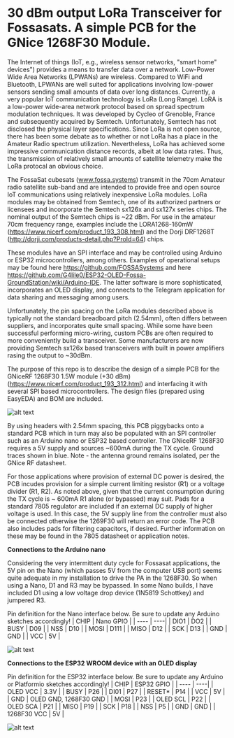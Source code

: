# 30 dBm output LoRa Transceiver for Fossasats.  A simple PCB for the GNice 1268F30 Module.


The Internet of things (IoT, e.g., wireless sensor networks, "smart home" devices") provides a means to transfer data over a network. Low-Power Wide Area Networks (LPWANs) are wireless. Compared to WiFi and Bluetooth, LPWANs are well suited for applications involving low-power sensors sending small amounts of data over long distances. Currently, a very popular IoT communication technology is LoRa (Long Range).  LoRA is a low-power wide-area network protocol based on spread spectrum modulation techniques. It was developed by Cycleo of Grenoble, France and subsequently acquired by Semtech. Unfortunately, Semtech has not disclosed the physical layer specifications. Since LoRa is not open source, there has been some debate as to whether or not LoRa has a place in the Amateur Radio spectrum utilization.  Nevertheless, LoRa has achieved some impressive communication distance records, albeit at low data rates. Thus, the transmission of relatively small amounts of satellite telemetry make the LoRa protocal an obvious choice.

The FossaSat cubesats (www.fossa.systems) transmit in the 70cm Amateur radio satellite sub-band and are intended to provide free and open source IoT communications using relatively inexpensive LoRa modules.  LoRa modules may be obtained from Semtech, one of its authorized partners or licensees and incorporate the Semtech sx126x and sx127x series chips. The nominal output of the Semtech chips is ~22 dBm.  For use in the amateur 70cm frequency range, examples include the LORA1268-160mW (https://www.nicerf.com/product_193_308.html) and the Dorji DRF1268T (http://dorji.com/products-detail.php?ProId=64) chips.  

These modules have an SPI interface and may be controlled using Arduino or ESP32 microcontrollers, among others.  Examples of operational setups may be found here https://github.com/FOSSASystems and here https://github.com/G4lile0/ESP32-OLED-Fossa-GroundStation/wiki/Arduino-IDE.  The latter software is more sophisticated, incorporates an OLED display, and connects to the Telegram application for data sharing and messaging among users.

Unfortunately, the pin spacing on the LoRa modules described above is typically not the standard breadboard pitch (2.54mm), often differs between suppliers, and incorporates quite small spacing.  While some have been successful performing micro-wiring, custom PCBs are often required to more conveniently build a transceiver.  Some manufacturers are now providing Semtech sx126x based transceivers with built in power amplifiers rasing the output to ~30dBm.   

The purpose of this repo is to describe the design of a simple PCB for the GNiceRF 1268F30 1.5W module (+30 dBm) (https://www.nicerf.com/product_193_312.html) and interfacing it with several SPI based microcontrollers.  The design files (prepared using EasyEDA) and BOM are included.  

![alt text](https://github.com/N6RFM/LoRA-PCB/blob/master/pix/PCBv1.2.png)

By using headers with 2.54mm spacing, this PCB piggybacks onto a standard PCB which in turn may also be populated with an SPI controller such as an Arduino nano or ESP32 based controller.  The GNiceRF 1268F30 requires a 5V supply and sources ~600mA during the TX cycle. Ground traces shown in blue.  Note - the antenna ground remains isolated, per the GNice RF datasheet. 

For those applications where provision of external DC power is desired, the PCB incudes provision for a simple current limiting resistor (R1) or a voltage divider (R1, R2).  As noted above, given that the current consumption during the TX cycle is ~ 600mA R1 alone (or bypassed) may suit. Pads for a standard 7805 regulator are included if an external DC supply of higher voltage is used.  In this case, the 5V supply line from the controller must also be connected otherwise the 1269F30 will return an error code. The PCB also includes pads for filtering capacitors, if desired.  Further information on these may be found in the 7805 datasheet or application notes. 

**Connections to the Arduino nano**

Considering the very intermittent duty cycle for Fossasat applications, the 5V pin on the Nano (which passes 5V from the computer USB port) seems quite adequate in my installation to drive the PA in the 1268F30. So when using a Nano, D1 and R3 may be bypassed.  In some Nano builds, I have included D1 using a low voltage drop device (1N5819 Schottkey) and jumpered R3.

Pin definition for the Nano interface below.  Be sure to update any Arduino sketches accordingly!
| CHIP | Nano GPIO |
| ---- | ----|
| DIO1 | DO2 |
| BUSY | D09 |
| NSS  | D10 |
| MOSI | D111 |
| MISO | D12 |
| SCK  | D13 |
| GND  | GND |
| VCC  | 5V  |

![alt text](https://github.com/N6RFM/LoRA-PCB/blob/master/pix/IMG_4483.png)

**Connections to the ESP32 WROOM device with an OLED display**

Pin definition for the ESP32 interface below.  Be sure to update any Arduino or Platformio sketches accordingly!
| CHIP | ESP32 GPIO |
| ---- | ----|
| OLED VCC | 3.3V |
| BUSY | P26 |
| DI01  | P27 |
| RESET* | P14 |
| VCC | 5V |
| GND  | OLED GND, 1268F30 GND |
| MOSI | P23 |
| OLED SCL | P22 |
| OLED SCA | P21 |
| MISO | P19 |
| SCK | P18 |
| NSS | P5 |
| GND  | GND |
| 1268F30 VCC  | 5V  |


![alt text](https://github.com/N6RFM/LoRA-PCB/blob/master/pix/IMG_4444.png)
